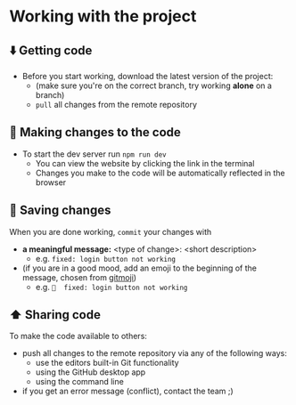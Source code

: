 # Working with the project


## ⬇️ Getting code

- Before you start working, download the latest version of the project:
  - (make sure you're on the correct branch, try working **alone** on a branch)
  - `pull` all changes from the remote repository

## 📝 Making changes to the code

- To start the dev server run `npm run dev`
  - You can view the website by clicking the link in the terminal
  - Changes you make to the code will be automatically reflected in the browser

## 💾 Saving changes

When you are done working, `commit` your changes with
- **a meaningful message:** \<type of change>: \<short description>
   - e.g. `fixed: login button not working`
- (if you are in a good mood, add an emoji to the beginning of the message, chosen from [gitmoji](https://gitmoji.dev/))
   - e.g. `🐛  fixed: login button not working`

## ⬆️ Sharing code

To make the code available to others:

- push all changes to the remote repository via any of the following ways:
  - use the editors built-in Git functionality
  - using the GitHub desktop app
  - using the command line
- if you get an error message (conflict), contact the team ;)